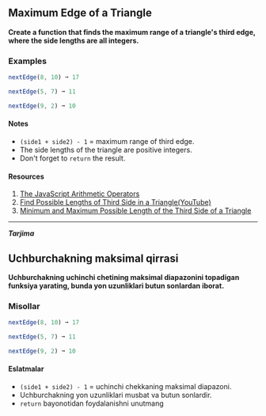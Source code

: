 ## Maximum Edge of a Triangle

**Create a function that finds the maximum range of a triangle's third edge, where the side lengths are all integers.**

### Examples
```js
nextEdge(8, 10) ➞ 17

nextEdge(5, 7) ➞ 11

nextEdge(9, 2) ➞ 10
```

#### Notes
- ```(side1 + side2) - 1``` = maximum range of third edge. 
- The side lengths of the triangle are positive integers.
- Don't forget to ```return``` the result.

#### Resources
1. [The JavaScript Arithmetic Operators](https://flaviocopes.com/javascript-math-operators/)
2. [Find Possible Lengths of Third Side in a Triangle(YouTube)](https://www.youtube.com/watch?v=VW0UM88eLYY)
3. [Minimum and Maximum Possible Length of the Third Side of a Triangle](https://www.geeksforgeeks.org/minimum-and-maximum-possible-length-of-the-third-side-of-a-triangle/)

---

***Tarjima***
## Uchburchakning maksimal qirrasi
**Uchburchakning uchinchi chetining maksimal diapazonini topadigan funksiya yarating, bunda yon uzunliklari butun sonlardan iborat.**
### Misollar
```js
nextEdge(8, 10) ➞ 17

nextEdge(5, 7) ➞ 11

nextEdge(9, 2) ➞ 10
```

#### Eslatmalar
- ```(side1 + side2) - 1``` = uchinchi chekkaning maksimal diapazoni.
- Uchburchakning yon uzunliklari musbat va butun sonlardir.
- ```return``` bayonotidan foydalanishni unutmang